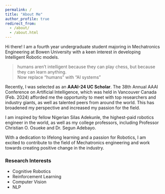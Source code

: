 ```yaml
---
permalink: /
title: "About Me"
author_profile: true
redirect_from: 
  - /about/
  - /about.html
---
```


Hi there! I am a fourth year undergraduate student majoring in Mechatronics Engineering at Bowen University with a keen interest in developing Intelligent Robotic models.

> humans aren’t intelligent because they can play chess, but because they can learn anything. <br/> Now replace “humans” with “AI systems”

Recently, I was selected as an **AAAI-24 UC Scholar**. The 38th Annual AAAI Conference on Artificial Intelligence, which was held in Vancouver Canada (Feb. 2024) afforded me the opportunity to meet with top researchers and industry giants, as well as talented peers from around the world. This has broadened my perspective and increased my passion for the field.

I am inspired by fellow Nigerian Silas Adekunle, the highest-paid robotics engineer in the world, as well as my college professors, including Professor Christian O. Osueke and Dr. Segun Adebayo.

With a dedication to lifelong learning and a passion for Robotics, I am excited to contribute to the field of Mechatronics engineering and work towards creating positive change in the industry.


### Research Interests
  * Cognitive Robotics
  * Reinforcement Learning
  * Computer Vision
  * NLP